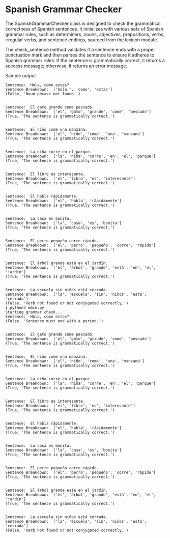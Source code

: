 # Spanish Grammar Checker

The SpanishGrammarChecker class is designed to check the grammatical correctness of Spanish sentences. It initializes with various sets of Spanish grammar rules, such as determiners, nouns, adjectives, prepositions, verbs, irregular verbs, and sentence endings, sourced from the lexicon module. 

The check_sentence method validates if a sentence ends with a proper punctuation mark and then parses the sentence to ensure it adheres to Spanish grammar rules. If the sentence is grammatically correct, it returns a success message; otherwise, it returns an error message.

Sample output 

```
Sentence:  Hola, como estas?
Sentence Breakdown:  ['hola,', 'como', 'estas']
(False, 'Noun phrase not found.')


Sentence:  El gato grande come pescado.
Sentence Breakdown:  ['el', 'gato', 'grande', 'come', 'pescado']
(True, 'The sentence is grammatically correct.')


Sentence:  El niño come una manzana.
Sentence Breakdown:  ['el', 'niño', 'come', 'una', 'manzana']
(True, 'The sentence is grammatically correct.')


Sentence:  La niña corre en el parque.
Sentence Breakdown:  ['la', 'niña', 'corre', 'en', 'el', 'parque']
(True, 'The sentence is grammatically correct.')


Sentence:  El libro es interesante.
Sentence Breakdown:  ['el', 'libro', 'es', 'interesante']
(True, 'The sentence is grammatically correct.')


Sentence:  El habla rápidamente.
Sentence Breakdown:  ['el', 'habla', 'rápidamente']
(True, 'The sentence is grammatically correct.')


Sentence:  La casa es bonita.
Sentence Breakdown:  ['la', 'casa', 'es', 'bonita']
(True, 'The sentence is grammatically correct.')


Sentence:  El perro pequeño corre rápido.
Sentence Breakdown:  ['el', 'perro', 'pequeño', 'corre', 'rápido']
(True, 'The sentence is grammatically correct.')


Sentence:  El árbol grande está en el jardín.
Sentence Breakdown:  ['el', 'árbol', 'grande', 'está', 'en', 'el', 'jardín']
(True, 'The sentence is grammatically correct.')


Sentence:  La escuela sin niños está cerrada.
Sentence Breakdown:  ['la', 'escuela', 'sin', 'niños', 'está', 'cerrada']
(False, 'Verb not found or not conjugated correctly.')
❯ python3 main.py
Starting grammar check...
Sentence:  Hola, como estas?
(False, 'Sentence must end with a period.')


Sentence:  El gato grande come pescado.
Sentence Breakdown:  ['el', 'gato', 'grande', 'come', 'pescado']
(True, 'The sentence is grammatically correct.')


Sentence:  El niño come una manzana.
Sentence Breakdown:  ['el', 'niño', 'come', 'una', 'manzana']
(True, 'The sentence is grammatically correct.')


Sentence:  La niña corre en el parque.
Sentence Breakdown:  ['la', 'niña', 'corre', 'en', 'el', 'parque']
(True, 'The sentence is grammatically correct.')


Sentence:  El libro es interesante.
Sentence Breakdown:  ['el', 'libro', 'es', 'interesante']
(True, 'The sentence is grammatically correct.')


Sentence:  El habla rápidamente.
Sentence Breakdown:  ['el', 'habla', 'rápidamente']
(True, 'The sentence is grammatically correct.')


Sentence:  La casa es bonita.
Sentence Breakdown:  ['la', 'casa', 'es', 'bonita']
(True, 'The sentence is grammatically correct.')


Sentence:  El perro pequeño corre rápido.
Sentence Breakdown:  ['el', 'perro', 'pequeño', 'corre', 'rápido']
(True, 'The sentence is grammatically correct.')


Sentence:  El árbol grande está en el jardín.
Sentence Breakdown:  ['el', 'árbol', 'grande', 'está', 'en', 'el', 'jardín']
(True, 'The sentence is grammatically correct.')


Sentence:  La escuela sin niños está cerrada.
Sentence Breakdown:  ['la', 'escuela', 'sin', 'niños', 'está', 'cerrada']
(False, 'Verb not found or not conjugated correctly.')
```